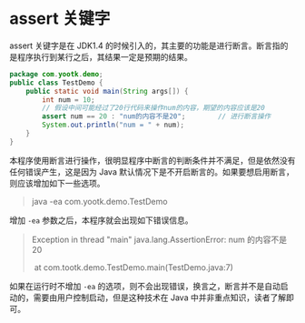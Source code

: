 # assert 关键字

assert 关键字是在 JDK1.4 的时候引入的，其主要的功能是进行断言。断言指的是程序执行到某行之后，其结果一定是预期的结果。

```java
package com.yootk.demo;
public class TestDemo {
	public static void main(String args[]) {
		int num = 10;
		// 假设中间可能经过了20行代码来操作num的内容，期望的内容应该是20
		assert num == 20 : "num的内容不是20";		// 进行断言操作
		System.out.println("num = " + num);
	}
}
```

本程序使用断言进行操作，很明显程序中断言的判断条件并不满足，但是依然没有任何错误产生，这是因为 Java
默认情况下是不开启断言的。如果要想启用断言，则应该增加如下一些选项。

> java -ea com.yootk.demo.TestDemo

增加 `-ea` 参数之后，本程序就会出现如下错误信息。

> Exception in thread "main" java.lang.AssertionError: num 的内容不是20
>
> ​ at com.tootk.demo.TestDemo.main(TestDemo.java:7)

如果在运行时不增加 `-ea` 的选项，则不会出现错误，换言之，断言并不是自动启动的，需要由用户控制启动，但是这种技术在 Java
中并非重点知识，读者了解即可。
